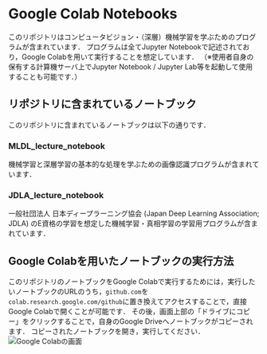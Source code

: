 # Google Colab Notebooks

このリポジトリはコンピュータビジョン・（深層）機械学習を学ぶためのプログラムが含まれています．
プログラムは全てJupyter Notebookで記述されており，Google Colabを用いて実行することを想定しています．
（※使用者自身の保有する計算機サーバ上でJupyter Notebook / Jupyter Lab等を起動して使用することも可能です．）


## リポジトリに含まれているノートブック

このリポジトリに含まれているノートブックは以下の通りです．

### MLDL_lecture_notebook

機械学習と深層学習の基本的な処理を学ぶための画像認識プログラムが含まれています．

### JDLA_lecture_notebook

一般社団法人 日本ディープラーニング協会 (Japan Deep Learning Association; JDLA) のE資格の学習を想定した機械学習・真相学習の学習用プログラムが含まれています．


## Google Colabを用いたノートブックの実行方法

このリポジトリのノートブックをGoogle Colabで実行するためには，実行したいノートブックのURLのうち，`github.com`を`colab.research.google.com/github`に置き換えてアクセスすることで，直接Google Colabで開くことが可能です．
その後，画面上部の「ドライブにコピー」をクリックすることで，自身のGoogle Driveへノートブックがコピーされます．
コピーされたノートブックを開き，実行してください．
![Google Colabの画面](./image/google_colab1.png)

